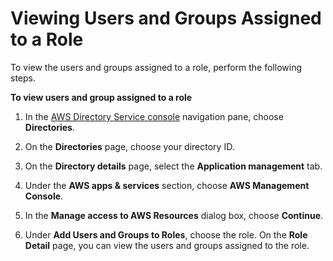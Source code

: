 # Viewing Users and Groups Assigned to a Role<a name="view_role_details"></a>

To view the users and groups assigned to a role, perform the following steps\.

**To view users and group assigned to a role**

1. In the [AWS Directory Service console](https://console.aws.amazon.com/directoryservicev2/) navigation pane, choose **Directories**\.

1. On the **Directories** page, choose your directory ID\.

1. On the **Directory details** page, select the **Application management** tab\.

1. Under the **AWS apps & services** section, choose **AWS Management Console**\. 

1. In the **Manage access to AWS Resources** dialog box, choose **Continue**\.

1. Under **Add Users and Groups to Roles**, choose the role\. On the **Role Detail** page, you can view the users and groups assigned to the role\.